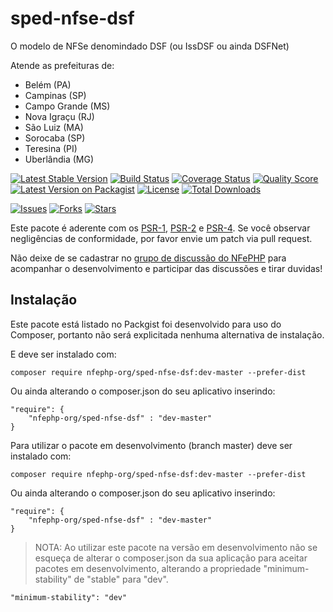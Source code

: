 # sped-nfse-dsf

O modelo de NFSe denomindado DSF (ou IssDSF ou ainda DSFNet)

Atende as prefeituras de:

- Belém (PA)
- Campinas (SP)
- Campo Grande (MS)
- Nova Igraçu (RJ)
- São Luiz (MA)
- Sorocaba (SP)
- Teresina (PI)
- Uberlândia (MG)

[![Latest Stable Version][ico-stable]][link-packagist]
[![Build Status][ico-travis]][link-travis]
[![Coverage Status][ico-scrutinizer]][link-scrutinizer]
[![Quality Score][ico-code-quality]][link-code-quality]
[![Latest Version on Packagist][ico-version]][link-packagist]
[![License][ico-license]][link-packagist]
[![Total Downloads][ico-downloads]][link-downloads]

[![Issues][ico-issues]][link-issues]
[![Forks][ico-forks]][link-forks]
[![Stars][ico-stars]][link-stars]

Este pacote é aderente com os [PSR-1], [PSR-2] e [PSR-4]. Se você observar negligências de conformidade, por favor envie um patch via pull request.

[PSR-1]: https://github.com/php-fig/fig-standards/blob/master/accepted/PSR-1-basic-coding-standard.md
[PSR-2]: https://github.com/php-fig/fig-standards/blob/master/accepted/PSR-2-coding-style-guide.md
[PSR-4]: https://github.com/php-fig/fig-standards/blob/master/accepted/PSR-4-autoloader.md

Não deixe de se cadastrar no [grupo de discussão do NFePHP](http://groups.google.com/group/nfephp) para acompanhar o desenvolvimento e participar das discussões e tirar duvidas!



## Instalação 

Este pacote está listado no Packgist foi desenvolvido para uso do Composer, portanto não será explicitada nenhuma alternativa de instalação.

E deve ser instalado com:
```
composer require nfephp-org/sped-nfse-dsf:dev-master --prefer-dist
```

Ou ainda alterando o composer.json do seu aplicativo inserindo:
```
"require": {
    "nfephp-org/sped-nfse-dsf" : "dev-master"
}
```

Para utilizar o pacote em desenvolvimento (branch master) deve ser instalado com:
```
composer require nfephp-org/sped-nfse-dsf:dev-master --prefer-dist
```

Ou ainda alterando o composer.json do seu aplicativo inserindo:
```
"require": {
    "nfephp-org/sped-nfse-dsf" : "dev-master"
}
```

> NOTA: Ao utilizar este pacote na versão em desenvolvimento não se esqueça de alterar o composer.json da sua aplicação para aceitar pacotes em desenvolvimento, alterando a propriedade "minimum-stability" de "stable" para "dev".
```
"minimum-stability": "dev"
```













[ico-stable]: https://poser.pugx.org/nfephp-org/sped-nfse-dsf/version
[ico-stars]: https://img.shields.io/github/stars/nfephp-org/sped-nfse-dsf.svg?style=flat-square
[ico-forks]: https://img.shields.io/github/forks/nfephp-org/sped-nfse-dsf.svg?style=flat-square
[ico-issues]: https://img.shields.io/github/issues/nfephp-org/sped-nfse-dsf.svg?style=flat-square
[ico-travis]: https://img.shields.io/travis/nfephp-org/sped-nfse-dsf/master.svg?style=flat-square
[ico-scrutinizer]: https://img.shields.io/scrutinizer/coverage/g/nfephp-org/sped-nfse-dsf.svg?style=flat-square
[ico-code-quality]: https://img.shields.io/scrutinizer/g/nfephp-org/sped-nfse-dsf.svg?style=flat-square
[ico-downloads]: https://img.shields.io/packagist/dt/nfephp-org/sped-nfse-dsf.svg?style=flat-square
[ico-version]: https://img.shields.io/packagist/v/nfephp-org/sped-nfse-dsf.svg?style=flat-square
[ico-license]: https://poser.pugx.org/nfephp-org/nfephp/license.svg?style=flat-square
[ico-gitter]: https://img.shields.io/badge/GITTER-4%20users%20online-green.svg?style=flat-square

[link-packagist]: https://packagist.org/packages/nfephp-org/sped-nfse-dsf
[link-travis]: https://travis-ci.org/nfephp-org/sped-nfse-dsf
[link-scrutinizer]: https://scrutinizer-ci.com/g/nfephp-org/sped-nfse-dsf/code-structure
[link-code-quality]: https://scrutinizer-ci.com/g/nfephp-org/sped-nfse-dsf
[link-downloads]: https://packagist.org/packages/nfephp-org/sped-nfse-dsf
[link-author]: https://github.com/nfephp-org
[link-issues]: https://github.com/nfephp-org/sped-nfse-dsf/issues
[link-forks]: https://github.com/nfephp-org/sped-nfse-dsf/network
[link-stars]: https://github.com/nfephp-org/sped-nfse-dsf/stargazers



